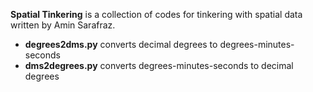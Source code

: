 **Spatial Tinkering** is a collection of codes for tinkering with spatial data written by Amin Sarafraz. 

- **degrees2dms.py** converts decimal degrees to degrees-minutes-seconds
- **dms2degrees.py** converts degrees-minutes-seconds to decimal degrees

